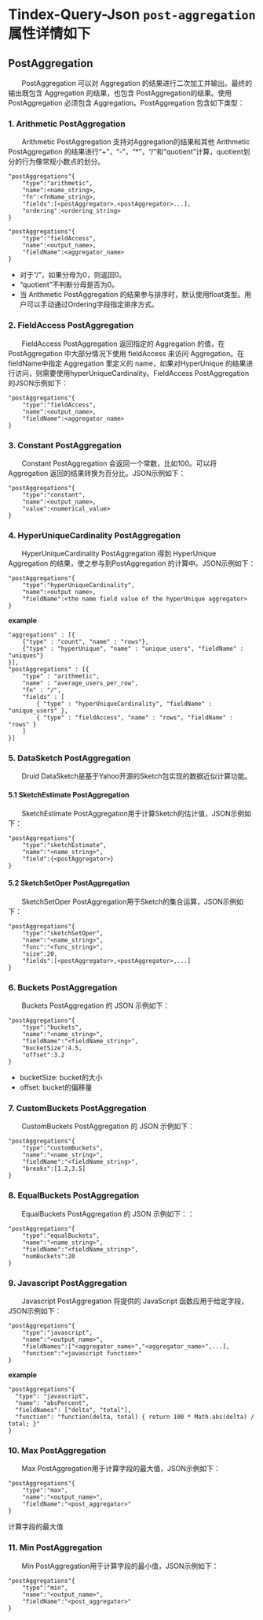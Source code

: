 # Tindex-Query-Json `post-aggregation`属性详情如下

##  PostAggregation
&#160; &#160; &#160; &#160;PostAggregation 可以对 Aggregation 的结果进行二次加工并输出。最终的输出既包含 Aggregation 的结果，也包含 PostAggregation的结果。使用PostAggregation 必须包含 Aggregation。PostAggregation 包含如下类型：  

### 1. Arithmetic PostAggregation
&#160; &#160; &#160; &#160;Arithmetic PostAggregation 支持对Aggregation的结果和其他 Arithmetic PostAggregation 的结果进行“+”，“-”，“*”，“/”和“quotient”计算，quotient划分的行为像常规小数点的划分。
  
```
"postAggregations"{
    "type":"arithmetic",
    "name":<name_string>,
    "fn":<fnName_string>,
    "fields":[<postAggregator>,<postAggregator>...],
    "ordering":<ordering_string>
}
```
```
"postAggregations"{
    "type":"fieldAccess",
    "name":<output_name>,
    "fieldName":<aggregator_name>
}
```
- 对于“/”，如果分母为0，则返回0。
- “quotient”不判断分母是否为0。
- 当 Arithmetic PostAggregation 的结果参与排序时，默认使用float类型。用户可以手动通过Ordering字段指定排序方式。


### 2. FieldAccess PostAggregation
&#160; &#160; &#160; &#160;FieldAccess PostAggregation 返回指定的 Aggregation 的值，在 PostAggregation 中大部分情况下使用 fieldAccess 来访问 Aggregation。在fieldName中指定 Aggregation 里定义的 name，如果对HyperUnique 的结果进行访问，则需要使用hyperUniqueCardinality。FieldAccess PostAggregation 的JSON示例如下：
```
"postAggregations"{
    "type":"fieldAccess",
    "name":<output_name>,
    "fieldName":<aggregator_name>
}
```
### 3. Constant PostAggregation
&#160; &#160; &#160; &#160;Constant PostAggregation 会返回一个常数，比如100。可以将 Aggregation 返回的结果转换为百分比。JSON示例如下：
```
"postAggregations"{
    "type":"constant",
    "name":<output_name>,
    "value":<numerical_value>
}
```
### 4. HyperUniqueCardinality PostAggregation
&#160; &#160; &#160; &#160;HyperUniqueCardinality PostAggregation 得到 HyperUnique Aggregation 的结果，使之参与到PostAggregation 的计算中。JSON示例如下：  
```
"postAggregations"{
    "type":"hyperUniqueCardinality",
    "name":<output name>,
    "fieldName":<the name field value of the hyperUnique aggregator>
}
```

**example**
```
"aggregations" : [{
    {"type" : "count", "name" : "rows"},
    {"type" : "hyperUnique", "name" : "unique_users", "fieldName" : "uniques"}
}],
"postAggregations" : [{
    "type" : "arithmetic",
    "name" : "average_users_per_row",
    "fn" : "/",
    "fields" : [
        { "type" : "hyperUniqueCardinality", "fieldName" : "unique_users" },
        { "type" : "fieldAccess", "name" : "rows", "fieldName" : "rows" }
    ]
}]
```
### 5. DataSketch PostAggregation

&#160; &#160; &#160; &#160;Druid DataSketch是基于Yahoo开源的Sketch包实现的数据近似计算功能。    
#### 5.1 SketchEstimate PostAggregation
&#160; &#160; &#160; &#160;SketchEstimate PostAggregation用于计算Sketch的估计值，JSON示例如下：
```
"postAggregations"{
    "type":"sketchEstimate",
    "name":"<name_string>",
    "field":{<postAggregator>}
}
```

#### 5.2 SketchSetOper PostAggregation
&#160; &#160; &#160; &#160;SketchSetOper PostAggregation用于Sketch的集合运算，JSON示例如下：
```
"postAggregations"{
    "type":"sketchSetOper",
    "name":"<name_string>",
    "func":"<func_string>",
    "size":20,
    "fields":[<postAggregator>,<postAggregator>,...] 
}
```

### 6. Buckets PostAggregation
&#160; &#160; &#160; &#160;Buckets PostAggregation 的 JSON 示例如下：
```
"postAggregations"{
    "type":"buckets",
    "name":"<name_string>",
    "fieldName":"<fieldName_string>",
    "bucketSize":4.5,
    "offset":3.2
}
```
- bucketSize: bucket的大小
- offset: bucket的偏移量


### 7. CustomBuckets PostAggregation
&#160; &#160; &#160; &#160;CustomBuckets PostAggregation 的 JSON 示例如下：
```
"postAggregations"{
    "type":"customBuckets",
    "name":"<name_string>",
    "fieldName":"<fieldName_string>",
    "breaks":[1.2,3.5]
}
```

### 8. EqualBuckets PostAggregation
&#160; &#160; &#160; &#160;EqualBuckets PostAggregation 的 JSON 示例如下：：
```
"postAggregations"{
    "type":"equalBuckets",
    "name":"<name_string>",
    "fieldName":"<fieldName_string>",
    "numBuckets":20
}
```  




### 9. Javascript PostAggregation
&#160; &#160; &#160; &#160;Javascript PostAggregation 将提供的 JavaScript 函数应用于给定字段，JSON示例如下：
```
"postAggregations"{
    "type":"javascript",
    "name":"<output_name>",
    "fieldNames":["<aggregator_name>","<aggregator_name>",...],	
    "function":"<javascript function>"  
}
```

**example**
```
"postAggregations"{
  "type": "javascript",
  "name": "absPercent",
  "fieldNames": ["delta", "total"],
  "function": "function(delta, total) { return 100 * Math.abs(delta) / total; }"
}
```


### 10. Max PostAggregation
&#160; &#160; &#160; &#160;Max PostAggregation用于计算字段的最大值，JSON示例如下：
```
"postAggregations"{
    "type":"max",
    "name":"<output_name>",
    "fieldName":"<post_aggregator>" 
}
```
计算字段的最大值
### 11. Min PostAggregation
&#160; &#160; &#160; &#160;Min PostAggregation用于计算字段的最小值，JSON示例如下：
```
"postAggregations"{
    "type":"min",
    "name":"<output_name>",
    "fieldName":"<post_aggregator>" 
}
```


